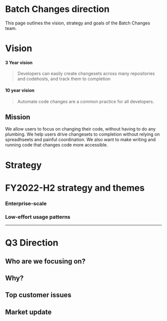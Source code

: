 # Batch Changes direction

This page outlines the vision, strategy and goals of the Batch Changes team.

# Vision

#### 3 Year vision

> Developers can easily create changesets across many repositories and codehosts, and track them to completion

#### 10 year vision

> Automate code changes are a common practice for all developers.

## Mission

We allow users to focus on changing their code, without having to do any plumbing. We help users drive changesets to completion without relying on spreadhseets and painful coordination. We also want to make writing and running code that changes code more accessible.

# Strategy

# FY2022-H2 strategy and themes

### Enterprise-scale

### Low-effort usage patterns

---

<!-- separate page -->

# Q3 Direction

## Who are we focusing on?

## Why?

## Top customer issues

## Market update
